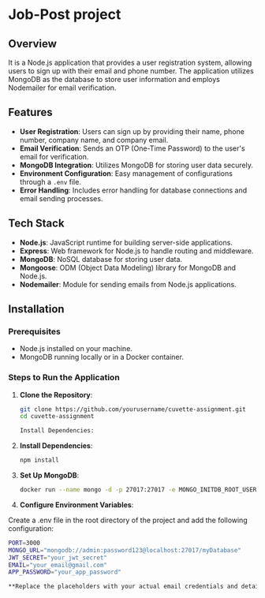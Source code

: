 # Job-Post project

## Overview

It is a Node.js application that provides a user registration system, allowing users to sign up with their email and phone number. The application utilizes MongoDB as the database to store user information and employs Nodemailer for email verification.

## Features

- **User Registration**: Users can sign up by providing their name, phone number, company name, and company email.
- **Email Verification**: Sends an OTP (One-Time Password) to the user's email for verification.
- **MongoDB Integration**: Utilizes MongoDB for storing user data securely.
- **Environment Configuration**: Easy management of configurations through a `.env` file.
- **Error Handling**: Includes error handling for database connections and email sending processes.

## Tech Stack

- **Node.js**: JavaScript runtime for building server-side applications.
- **Express**: Web framework for Node.js to handle routing and middleware.
- **MongoDB**: NoSQL database for storing user data.
- **Mongoose**: ODM (Object Data Modeling) library for MongoDB and Node.js.
- **Nodemailer**: Module for sending emails from Node.js applications.

## Installation

### Prerequisites

- Node.js installed on your machine.
- MongoDB running locally or in a Docker container.

### Steps to Run the Application

1. **Clone the Repository**:
   ```bash
   git clone https://github.com/yourusername/cuvette-assignment.git
   cd cuvette-assignment
   
   Install Dependencies:

2. **Install Dependencies**:
   ```bash
   npm install

3. **Set Up MongoDB**:
    
   ```bash
   docker run --name mongo -d -p 27017:27017 -e MONGO_INITDB_ROOT_USERNAME=admin -e         MONGO_INITDB_ROOT_PASSWORD=password123 mongo:latest
   
   
4. **Configure Environment Variables**:
    
Create a .env file in the root directory of the project and add the following configuration:
```bash
PORT=3000
MONGO_URL="mongodb://admin:password123@localhost:27017/myDatabase"
JWT_SECRET="your_jwt_secret"
EMAIL="your_email@gmail.com"
APP_PASSWORD="your_app_password"

**Replace the placeholders with your actual email credentials and details**:
    
    
    
    